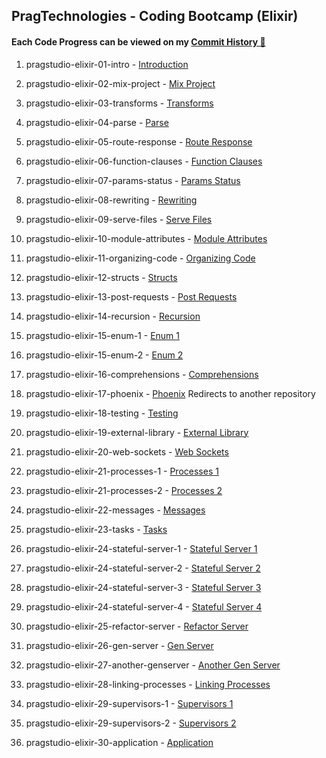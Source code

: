 ## PragTechnologies - Coding Bootcamp (Elixir)

#### Each Code Progress can be viewed on my [Commit History 🔄](https://github.com/skedaddl3/elixir-pragstudio/commits/master)

1. pragstudio-elixir-01-intro - [Introduction](https://github.com/skedaddl3/elixir-pragstudio/commit/2d7cedd6e95697d686a85a9da1c3b8ddf929c073#diff-ba7efc6b78ec91b2d2aed8b82c1a8eb5ec11ed843c6ab6ff2db4f04e0ccb05b0)

2. pragstudio-elixir-02-mix-project - [Mix Project](https://github.com/skedaddl3/elixir-pragstudio/blob/321ddf15370ba01234986400f80de1f1c2dfef11/lib/servy.ex)

3. pragstudio-elixir-03-transforms - [Transforms](https://github.com/skedaddl3/elixir-pragstudio/blob/0e49501f2c43fd64deb6f886efa5d2b9adcf45ec/lib/handler.ex)

4. pragstudio-elixir-04-parse - [Parse](https://github.com/skedaddl3/elixir-pragstudio/blob/fcfada345ca5dfc15c08f9f0c8c4b9db2ffa3cd7/lib/handler.ex)

5. pragstudio-elixir-05-route-response - [Route Response](https://github.com/skedaddl3/elixir-pragstudio/blob/cb18904da76e0371fd52780d73d07b4d99d25596/lib/handler.ex)

6. pragstudio-elixir-06-function-clauses - [Function Clauses](https://github.com/skedaddl3/elixir-pragstudio/blob/87aa39c2f0471c937572f04be0211d1ed6c77880/lib/handler.ex)

7. pragstudio-elixir-07-params-status - [Params Status](https://github.com/skedaddl3/elixir-pragstudio/blob/9167a1ef53cc5da16c0b3acc56797884f0b7dad8/lib/handler.ex)

8. pragstudio-elixir-08-rewriting - [Rewriting](https://github.com/skedaddl3/elixir-pragstudio/blob/39956fdd336f8d9b5cd57aba9a5643732bbd4d06/lib/handler.ex)

9. pragstudio-elixir-09-serve-files - [Serve Files](https://github.com/skedaddl3/elixir-pragstudio/commit/0f7f211798d4a50d4dfb10ce2abc2d8b7215e4c1)

10. pragstudio-elixir-10-module-attributes - [Module Attributes](https://github.com/skedaddl3/elixir-pragstudio/commit/cb2934a118192f48d737073de9ef1693aa70e935#diff-51177fba3219e9037adef9c75b1e0d2ea935315d05287a61d8892f1b3764edd4)

11. pragstudio-elixir-11-organizing-code - [Organizing Code](https://github.com/skedaddl3/elixir-pragstudio/commit/b7e95dfc6d780c3b91ecfa01d721c59c24368830)

12. pragstudio-elixir-12-structs - [Structs](https://github.com/skedaddl3/elixir-pragstudio/commit/a2b8f9bd1112f8e183202115c1e0fb27d738b0fb)

13. pragstudio-elixir-13-post-requests - [Post Requests](https://github.com/skedaddl3/elixir-pragstudio/commit/b534ae70130a7d647f41153400072c15faa9d16a)

14. pragstudio-elixir-14-recursion - [Recursion](https://github.com/skedaddl3/elixir-pragstudio/commit/4bad5c21c40a1f42c4f9537478abb3b41a94506e)

15. pragstudio-elixir-15-enum-1 - [Enum 1](https://github.com/skedaddl3/elixir-pragstudio/commit/2136779039cb6ab6eb5bc06424e5e7c7dffcb1f0)

16. pragstudio-elixir-15-enum-2 - [Enum 2](https://github.com/skedaddl3/elixir-pragstudio/commit/2136779039cb6ab6eb5bc06424e5e7c7dffcb1f0)

17. pragstudio-elixir-16-comprehensions - [Comprehensions](https://github.com/skedaddl3/elixir-pragstudio/commit/e0ddef222ccd1f5fc53adb5cd8b712a3897ce327)

18. pragstudio-elixir-17-phoenix - [Phoenix](https://github.com/skedaddl3/phoenix-framework-pragstudio) Redirects to another repository

19. pragstudio-elixir-18-testing - [Testing](https://github.com/skedaddl3/elixir-pragstudio/commit/920895f2c3aa4e4660c655424e89708b01ca5b2a)

20. pragstudio-elixir-19-external-library - [External Library](https://github.com/skedaddl3/elixir-pragstudio/commit/6f8c398a2afd81cdaf70202edeebd3b7fb84923b)

21. pragstudio-elixir-20-web-sockets - [Web Sockets](https://github.com/skedaddl3/elixir-pragstudio/commit/afc7639d3262c87495020435fd51f4a5a54eeff4)

22. pragstudio-elixir-21-processes-1 - [Processes 1](https://github.com/skedaddl3/elixir-pragstudio/commit/3b109474f3597d08aff6983599e0576b5786218c)

23. pragstudio-elixir-21-processes-2 - [Processes 2]()

24. pragstudio-elixir-22-messages - [Messages]()

25. pragstudio-elixir-23-tasks - [Tasks]()

26. pragstudio-elixir-24-stateful-server-1 - [Stateful Server 1]()

27. pragstudio-elixir-24-stateful-server-2 - [Stateful Server 2]()

28. pragstudio-elixir-24-stateful-server-3 - [Stateful Server 3]()

29. pragstudio-elixir-24-stateful-server-4 - [Stateful Server 4]()

30. pragstudio-elixir-25-refactor-server - [Refactor Server]()

31. pragstudio-elixir-26-gen-server - [Gen Server]()

32. pragstudio-elixir-27-another-genserver - [Another Gen Server]()

33. pragstudio-elixir-28-linking-processes - [Linking Processes]()

34. pragstudio-elixir-29-supervisors-1 - [Supervisors 1]()

35. pragstudio-elixir-29-supervisors-2 - [Supervisors 2]()

36. pragstudio-elixir-30-application - [Application]()
